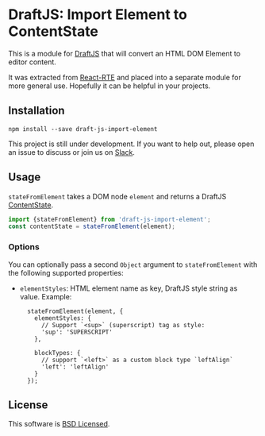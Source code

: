 # DraftJS: Import Element to ContentState

This is a module for [DraftJS](https://github.com/facebook/draft-js) that will convert an HTML DOM Element to editor content.

It was extracted from [React-RTE](https://react-rte.org) and placed into a separate module for more general use. Hopefully it can be helpful in your projects.

## Installation

    npm install --save draft-js-import-element

This project is still under development. If you want to help out, please open an issue to discuss or join us on [Slack](https://draftjs.slack.com/).

## Usage

`stateFromElement` takes a DOM node `element` and returns a DraftJS [ContentState](https://facebook.github.io/draft-js/docs/api-reference-content-state.html).

```javascript
import {stateFromElement} from 'draft-js-import-element';
const contentState = stateFromElement(element);
```

### Options

You can optionally pass a second `Object` argument to `stateFromElement` with the following supported properties:

- `elementStyles`: HTML element name as key, DraftJS style string as value. Example:

        stateFromElement(element, {
          elementStyles: {
            // Support `<sup>` (superscript) tag as style:
            'sup': 'SUPERSCRIPT'
          },

          blockTypes: {
            // support `<left>` as a custom block type `leftAlign`
            'left': 'leftAlign'
          }
        });

## License

This software is [BSD Licensed](/LICENSE).
